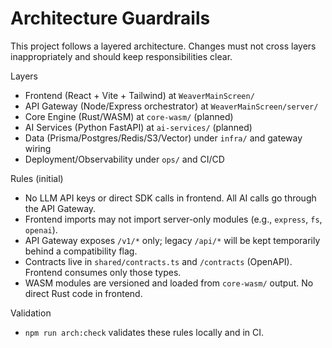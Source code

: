 # Architecture Guardrails

This project follows a layered architecture. Changes must not cross layers inappropriately and should keep responsibilities clear.

Layers
- Frontend (React + Vite + Tailwind) at `WeaverMainScreen/`
- API Gateway (Node/Express orchestrator) at `WeaverMainScreen/server/`
- Core Engine (Rust/WASM) at `core-wasm/` (planned)
- AI Services (Python FastAPI) at `ai-services/` (planned)
- Data (Prisma/Postgres/Redis/S3/Vector) under `infra/` and gateway wiring
- Deployment/Observability under `ops/` and CI/CD

Rules (initial)
- No LLM API keys or direct SDK calls in frontend. All AI calls go through the API Gateway.
- Frontend imports may not import server-only modules (e.g., `express`, `fs`, `openai`).
- API Gateway exposes `/v1/*` only; legacy `/api/*` will be kept temporarily behind a compatibility flag.
- Contracts live in `shared/contracts.ts` and `/contracts` (OpenAPI). Frontend consumes only those types.
- WASM modules are versioned and loaded from `core-wasm/` output. No direct Rust code in frontend.

Validation
- `npm run arch:check` validates these rules locally and in CI.
